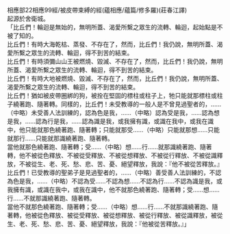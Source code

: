 相應部22相應99經/被皮帶束縛的經(蘊相應/蘊篇/修多羅)(莊春江譯)  
起源於舍衛城。  
「比丘們！輪迴是無始的，無明所蓋、渴愛所繫之眾生的流轉、輪迴，起始點是不被了知的。  
比丘們！有時大海乾枯、蒸發、不存在了，然而，比丘們！我仍說，無明所蓋、渴愛所繫之眾生的流轉、輪迴，得不到苦的結束。  
比丘們！有時須彌山山王被燃燒、毀滅、不存在了，然而，比丘們！我仍說，無明所蓋、渴愛所繫之眾生的流轉、輪迴，得不到苦的結束。  
比丘們！有時大地被燃燒、毀滅、不存在了，然而，比丘們！我仍說，無明所蓋、渴愛所繫之眾生的流轉、輪迴，得不到苦的結束。  
比丘們！猶如被皮帶圈綁的狗，被拴在堅固的標柱或柱子上，牠只能就那標柱或柱子繞著跑、隨著轉。同樣的，比丘們！未受教導的一般人是不曾見過聖者的，……（中略）未受善人法訓練的，認為色是我，……（中略）認為受是我，……認為想是我，……認為行是我，……認為識是我，或我擁有識，或識在我中，或我在識中，他只能就那色繞著跑、隨著轉；只能就那受……（中略）只能就那想……只能就那行……只能就那識繞著跑、隨著轉。  
當他就那色繞著跑、隨著轉；受……（中略）想……行……就那識繞著跑、隨著轉，他不被從色釋放、不被從受釋放、不被從想釋放、不被從行釋放、不被從識釋放，不被從生、老、死、愁、悲、苦、憂、絕望釋放，我說：『他不被從苦釋放。』  
比丘們！已受教導的聖弟子是見過聖者的，……（中略）善受善人法訓練的，不認為色是我，……（中略）不認為受……不認為想……不認為行……不認為識是我，或我擁有識，或識在我中，或我在識中，他不就那色繞著跑、隨著轉；受……想……行……不就那識繞著跑、隨著轉。  
當他不就那色繞著跑、隨著轉；受……（中略）想……行……不就那識繞著跑、隨著轉，他被從色釋放、被從受釋放、被從想釋放、被從行釋放、被從識釋放，被從生、老、死、愁、悲、苦、憂、絕望釋放，我說：『他被從苦釋放。』」  
  
  
